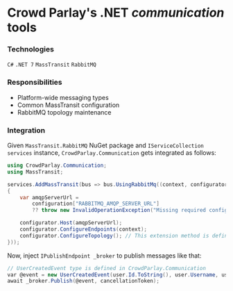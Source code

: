 # Crowd Parlay's .NET *communication* tools
 
### Technologies
`C#` `.NET 7` `MassTransit` `RabbitMQ`
 
### Responsibilities
- Platform-wide messaging types
- Common MassTransit configuration
- RabbitMQ topology maintenance
 
### Integration
Given `MassTransit.RabbitMQ` NuGet package and `IServiceCollection services` instance, `CrowdParlay.Communication` gets integrated as follows:

```csharp
using CrowdParlay.Communication;
using MassTransit;
```

```csharp
services.AddMassTransit(bus => bus.UsingRabbitMq((context, configurator) =>
{
    var amqpServerUrl =
        configuration["RABBITMQ_AMQP_SERVER_URL"]
        ?? throw new InvalidOperationException("Missing required configuration 'RABBITMQ_AMQP_SERVER_URL'.");

    configurator.Host(amqpServerUrl);
    configurator.ConfigureEndpoints(context);
    configurator.ConfigureTopology(); // This extension method is defined in CrowdParlay.Communication
}));
```

Now, inject `IPublishEndpoint _broker` to publish messages like that:

```csharp
// UserCreatedEvent type is defined in CrowdParlay.Communication
var @event = new UserCreatedEvent(user.Id.ToString(), user.Username, user.DisplayName, user.AvatarUrl);
await _broker.Publish(@event, cancellationToken);
```

